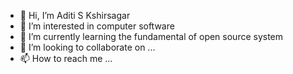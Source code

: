 - 👋 Hi, I’m Aditi S Kshirsagar
- 👀 I’m interested in computer software
- 🌱 I’m currently learning the fundamental of open source system
- 💞️ I’m looking to collaborate on ...
- 📫 How to reach me ...

<!---
Aditi0208/Aditi0208 is a ✨ special ✨ repository because its `README.md` (this file) appears on your GitHub profile.
You can click the Preview link to take a look at your changes.
--->
